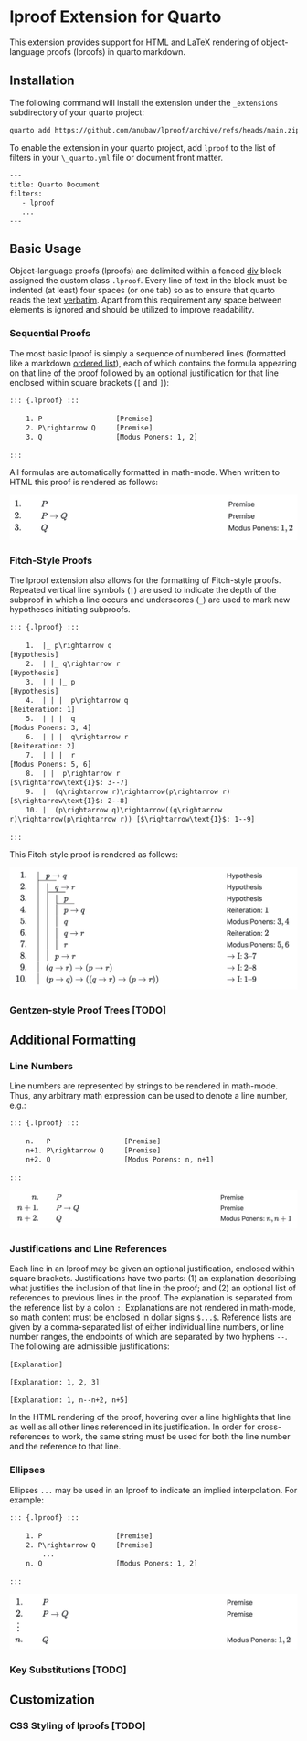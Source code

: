 # lproof Extension for Quarto

This extension provides support for HTML and LaTeX rendering of object-language proofs (lproofs) in
quarto markdown.

## Installation

The following command will install the extension under the `_extensions` subdirectory of your quarto
project:

```sh
quarto add https://github.com/anubav/lproof/archive/refs/heads/main.zip
```

To enable the extension in your quarto project, add `lproof` to the list of filters in your
`\_quarto.yml` file or document front matter.

```
---
title: Quarto Document
filters:
   - lproof
   ...
---
```

## Basic Usage

Object-language proofs (lproofs) are delimited within a fenced
[div](https://quarto.org/docs/authoring/markdown-basics.html#divs-and-spans) block assigned the custom
class `.lproof`. Every line of text in the block must be indented (at least) four spaces (or one
tab) so as to ensure that quarto reads the text
[verbatim](https://pandoc.org/chunkedhtml-demo/8.5-verbatim-code-blocks.html). Apart from this
requirement any space between elements is ignored and should be utilized to improve readability.

### Sequential Proofs

The most basic lproof is simply a sequence of numbered lines (formatted like a markdown [ordered list](https://quarto.org/docs/authoring/markdown-basics.html#lists)), each of which
contains the formula appearing on that line of the proof followed by an optional justification
for that line enclosed within square brackets (`[` and `]`):

```
::: {.lproof} :::

    1. P                  [Premise]
    2. P\rightarrow Q     [Premise]
    3. Q                  [Modus Ponens: 1, 2]

:::
```

All formulas are automatically formatted in math-mode.
When written to HTML this proof is rendered as follows:

![simple_lproof](images/simple.jpeg)

### Fitch-Style Proofs

The lproof extension also allows for the formatting of Fitch-style proofs. Repeated vertical line symbols (`|`) are used to indicate
the depth of the subproof in which a line occurs and underscores (`_`) are used to mark new hypotheses
initiating subproofs.

```
::: {.lproof} :::

    1.  |_ p\rightarrow q                                                           [Hypothesis]
    2.  | |_ q\rightarrow r                                                         [Hypothesis]
    3.  | | |_ p                                                                    [Hypothesis]
    4.  | | |  p\rightarrow q                                                       [Reiteration: 1]
    5.  | | |  q                                                                    [Modus Ponens: 3, 4]
    6.  | | |  q\rightarrow r                                                       [Reiteration: 2]
    7.  | | |  r                                                                    [Modus Ponens: 5, 6]
    8.  | |  p\rightarrow r                                                         [$\rightarrow\text{I}$: 3--7]
    9.  |  (q\rightarrow r)\rightarrow(p\rightarrow r)                              [$\rightarrow\text{I}$: 2--8]
    10. |  (p\rightarrow q)\rightarrow((q\rightarrow r)\rightarrow(p\rightarrow r)) [$\rightarrow\text{I}$: 1--9]

:::
```

This Fitch-style proof is rendered as follows:

![fitch lproof](images/fitch.jpeg)

### Gentzen-style Proof Trees [TODO]

## Additional Formatting

### Line Numbers

Line numbers are represented by strings to be rendered in math-mode. Thus, any arbitrary math
expression can be used to denote a line number, e.g.:

```
::: {.lproof} :::

    n.   P                  [Premise]
    n+1. P\rightarrow Q     [Premise]
    n+2. Q                  [Modus Ponens: n, n+1]

:::
```

![simple_lproof_with_indexes](images/simple_2.jpeg)

### Justifications and Line References

Each line in an lproof may be given an optional justification, enclosed within square brackets. Justifications
have two parts: (1) an explanation describing what justifies the inclusion of that line in the
proof; and (2) an optional list of references to previous lines in the proof. The explanation is
separated from the reference list by a colon `:`. Explanations are not rendered in math-mode, so
math content must be enclosed in dollar signs `$...$`. Reference lists are given by a comma-separated
list of either
individual line numbers, or line number ranges, the endpoints of which are separated by two hyphens
`--`. The following are admissible justifications:

`[Explanation]`

`[Explanation: 1, 2, 3]`

`[Explanation: 1, n--n+2, n+5]`

In the HTML rendering of the proof, hovering over a line highlights that line as well as all other
lines referenced in its justification. In order for cross-references to work, the same string must
be used for both the line number and the reference to that line.

### Ellipses

Ellipses `...` may be used in an lproof to indicate an implied interpolation. For example:

```
::: {.lproof} :::

    1. P                  [Premise]
    2. P\rightarrow Q     [Premise]
        ...
    n. Q                  [Modus Ponens: 1, 2]

:::
```

![simple_lproof_ellipses](images/ellipses.jpeg)

### Key Substitutions [TODO]

## Customization

### CSS Styling of lproofs [TODO]
